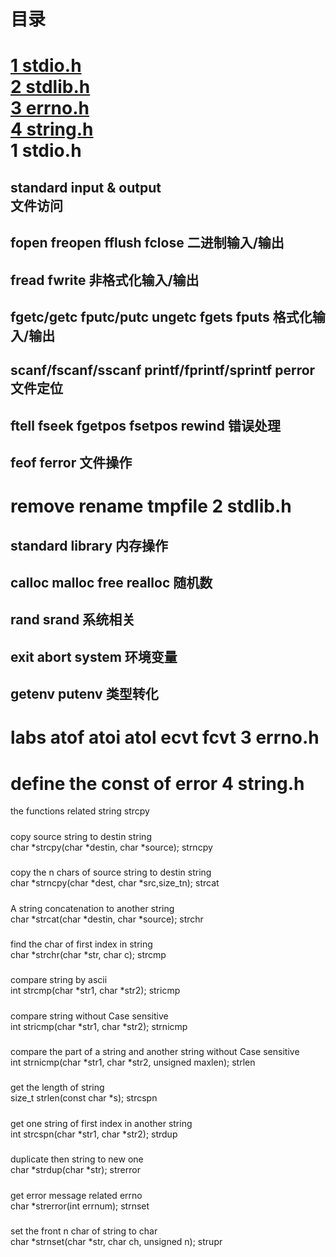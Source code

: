 目录
=====
[1 stdio.h](#1-stdioh)<br/>
[2 stdlib.h](#2-stdlibh)<br/>
[3 errno.h](#3-errnoh)<br/>
[4 string.h](#4-stringh)<br/>
1 stdio.h
======
standard input & output<br/>
文件访问
-----
fopen freopen fflush fclose
二进制输入/输出
-----
fread fwrite
非格式化输入/输出
-----
fgetc/getc fputc/putc ungetc fgets fputs
格式化输入/输出
-----
scanf/fscanf/sscanf printf/fprintf/sprintf perror
文件定位
-----
ftell fseek fgetpos fsetpos rewind
错误处理
-----
feof ferror
文件操作
-----
remove rename tmpfile
2 stdlib.h
=====
standard library
内存操作
-----
calloc malloc free realloc 
随机数
-----
rand srand
系统相关
-----
exit abort system 
环境变量
-----
getenv putenv
类型转化
-----
labs atof atoi atol ecvt fcvt
3 errno.h
=====
define the const of error
4 string.h
=====
the functions related string
strcpy
#####
copy source string to destin string<br/>
char *strcpy(char *destin, char *source);
strncpy
#####
copy the n chars of source string to destin string<br/>
char *strncpy(char *dest, char *src,size_tn);
strcat
#####
A string concatenation to another string<br/>
char *strcat(char *destin, char *source);
strchr
#####
find the char of first index in string<br/>
char *strchr(char *str, char c);
strcmp
#####
compare string by ascii<br/>
int strcmp(char *str1, char *str2);
stricmp
#####
compare string without Case sensitive<br/>
int stricmp(char *str1, char *str2);
strnicmp
#####
compare the part of a string and another string without Case sensitive<br/>
int strnicmp(char *str1, char *str2, unsigned maxlen);
strlen
#####
get the length of string<br/>
size_t strlen(const char *s);
strcspn
#####
get one string of first index in another string<br/>
int strcspn(char *str1, char *str2);
strdup
#####
duplicate then string to new one<br/>
char *strdup(char *str);
strerror
#####
get error message related errno<br/>
char *strerror(int errnum);
strnset
#####
set the front n char of string to char<br/>
char *strnset(char *str, char ch, unsigned n);
strupr
#####
